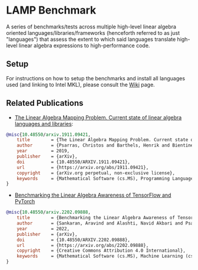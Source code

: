 # LAMP Benchmark
A series of benchmarks/tests across multiple high-level linear algebra oriented languages/libraries/frameworks (henceforth referred to as just "languages")
that assess the extent to which said languages translate high-level linear algebra expressions to high-performance code.

## Setup
For instructions on how to setup the benchmarks and install all languages used (and linking to Intel MKL), please consult the [Wiki](https://github.com/ChrisPsa/LAMP_benchmark/wiki) page.

## Related Publications
* [The Linear Algebra Mapping Problem. Current state of linear algebra languages and libraries](https://arxiv.org/abs/1911.09421):

```bibtex
@misc{10.48550/arxiv.1911.09421,
    title        = {The Linear Algebra Mapping Problem. Current state of linear algebra languages and libraries},
    author       = {Psarras, Christos and Barthels, Henrik and Bientinesi, Paolo},
    year         = 2019,
    publisher    = {arXiv},
    doi          = {10.48550/ARXIV.1911.09421},
    url          = {https://arxiv.org/abs/1911.09421},
    copyright    = {arXiv.org perpetual, non-exclusive license},
    keywords     = {Mathematical Software (cs.MS), Programming Languages (cs.PL), FOS: Computer and information sciences, FOS: Computer and information sciences}
}
```

* [Benchmarking the Linear Algebra Awareness of TensorFlow and PyTorch](https://arxiv.org/abs/2202.09888)

```bibtex
@misc{10.48550/arxiv.2202.09888,
	title        = {Benchmarking the Linear Algebra Awareness of TensorFlow and PyTorch},
	author       = {Sankaran, Aravind and Alashti, Navid Akbari and Psarras, Christos and Bientinesi, Paolo},
	year         = 2022,
	publisher    = {arXiv},
	doi          = {10.48550/ARXIV.2202.09888},
	url          = {https://arxiv.org/abs/2202.09888},
	copyright    = {Creative Commons Attribution 4.0 International},
	keywords     = {Mathematical Software (cs.MS), Machine Learning (cs.LG), Performance (cs.PF), FOS: Computer and information sciences, FOS: Computer and information sciences}
}
```
